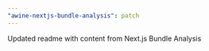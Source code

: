 ```yaml
---
"awine-nextjs-bundle-analysis": patch
---
```


Updated readme with content from Next.js Bundle Analysis
